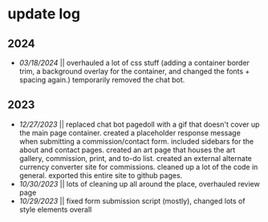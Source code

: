 # update log
## 2024
- *03/18/2024* || overhauled a lot of css stuff (adding a container border trim, a background overlay for the container, and changed the fonts + spacing again.)  temporarily removed the chat bot.

## 2023
- *12/27/2023* || replaced chat bot pagedoll with a gif that doesn't cover up the main page container.  created a placeholder response message when submitting a commission/contact form.  included sidebars for the about and contact pages.  created an art page that houses the art gallery, commission, print, and to-do list.  created an external alternate currency converter site for commissions.  cleaned up a lot of the code in general.  exported this entire site to github pages.
- *10/30/2023* || lots of cleaning up all around the place, overhauled review page
- *10/29/2023* || fixed form submission script (mostly), changed lots of style elements overall